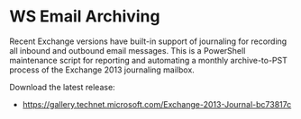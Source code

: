 # WS Email Archiving
Recent Exchange versions have built-in support of journaling for recording all inbound and outbound email messages. This is a PowerShell maintenance script for reporting and automating a monthly archive-to-PST process of the Exchange 2013 journaling mailbox.

Download the latest release:
- https://gallery.technet.microsoft.com/Exchange-2013-Journal-bc73817c
